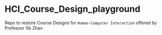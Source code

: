 # HCI_Course_Design_playground
Repo to restore Course Designs for `Human-Computer Interaction` offered by Professor Xb Zhao
